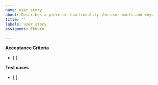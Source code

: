 ```yaml
---
name: user story
about: Describes a piece of functionality the user wants and why.
title: ''
labels: user story
assignees: Ekhorn

---
```


**Acceptance Criteria**
- [ ] 

**Test cases**
- [ ]
